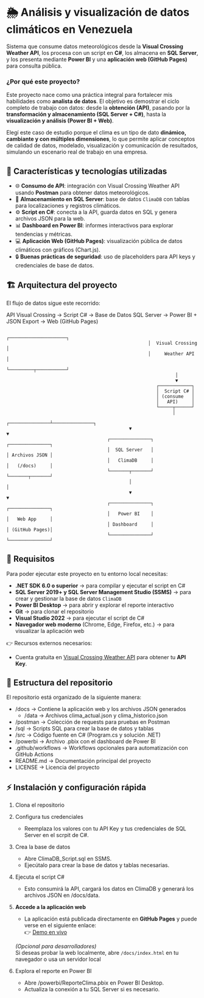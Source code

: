 # 🌦️ Análisis y visualización de datos climáticos en Venezuela

Sistema que consume datos meteorológicos desde la **Visual Crossing Weather API**, los procesa con un script en **C#**, los almacena en **SQL Server**, y los presenta mediante **Power BI** y una **aplicación web (GitHub Pages)** para consulta pública.

### ¿Por qué este proyecto?
Este proyecto nace como una práctica integral para fortalecer mis habilidades como **analista de datos**.  El objetivo es demostrar el ciclo completo de trabajo con datos: desde la **obtención (API)**, pasando por la **transformación y almacenamiento (SQL Server + C#)**, hasta la **visualización y análisis (Power BI + Web)**.  

Elegí este caso de estudio porque el clima es un tipo de dato **dinámico, cambiante y con múltiples dimensiones**, lo que permite aplicar conceptos de calidad de datos, modelado, visualización y comunicación de resultados, simulando un escenario real de trabajo en una empresa.

## 🚀 Características y tecnologías utilizadas

- 🌐 **Consumo de API**: integración con Visual Crossing Weather API usando **Postman** para obtener datos meteorológicos.  
- 💾 **Almacenamiento en SQL Server**: base de datos `ClimaDB` con tablas para localizaciones y registros climáticos.  
- ⚙️ **Script en C#**: conecta a la API, guarda datos en SQL y genera archivos JSON para la web.  
- 📊 **Dashboard en Power BI**: informes interactivos para explorar tendencias y métricas.  
- 💻 **Aplicación Web (GitHub Pages)**: visualización pública de datos climáticos con gráficos (Chart.js).  
- 🔒 **Buenas prácticas de seguridad**: uso de placeholders para API keys y credenciales de base de datos.  

## 🏗️ Arquitectura del proyecto

El flujo de datos sigue este recorrido:

API Visual Crossing → Script C# → Base de Datos SQL Server → Power BI + JSON Export → Web (GitHub Pages)

```text
                                                    ┌─────────────────────┐
                                                    │  Visual Crossing    │
                                                    │     Weather API     │
                                                    └─────────┬───────────┘
                                                              │
                                                              ▼
                                                       ┌────────────┐
                                                       │  Script C# │
                                                       │ (consume   │
                                                       │   API)     │
                                                       └─────┬──────┘
                                                             │
                                             ┌───────────────┴───────────────┐
                                             ▼                               ▼
                                     ┌───────────────┐                ┌───────────────┐
                                     │  SQL Server   │                │ Archivos JSON │
                                     │   ClimaDB     │                │   (/docs)     │
                                     └───────┬───────┘                └───────┬───────┘
                                             │                               │
                                             ▼                               ▼
                                     ┌───────────────┐                ┌───────────────┐
                                     │   Power BI    │                │   Web App     │
                                     │ Dashboard     │                │ (GitHub Pages)│
                                     └───────────────┘                └───────────────┘

```
## 🔧 Requisitos

Para poder ejecutar este proyecto en tu entorno local necesitas:

- **.NET SDK 6.0 o superior** → para compilar y ejecutar el script en C#  
- **SQL Server 2019+ y SQL Server Management Studio (SSMS)** → para crear y gestionar la base de datos `ClimaDB`  
- **Power BI Desktop** → para abrir y explorar el reporte interactivo  
- **Git** → para clonar el repositorio
- **Visual Studio 2022** → para ejecutar el script de C#
- **Navegador web moderno** (Chrome, Edge, Firefox, etc.) → para visualizar la aplicación web  

👉 Recursos externos necesarios:
- Cuenta gratuita en [Visual Crossing Weather API](https://www.visualcrossing.com/weather-api) para obtener tu **API Key**.

## 📂 Estructura del repositorio

El repositorio está organizado de la siguiente manera:

- /docs → Contiene la aplicación web y los archivos JSON generados
   - /data → Archivos clima_actual.json y clima_historico.json
- /postman → Colección de requests para pruebas en Postman
- /sql → Scripts SQL para crear la base de datos y tablas
- /src → Código fuente en C# (Program.cs y solución .NET)
- /powerbi → Archivo .pbix con el dashboard de Power BI
- .github/workflows → Workflows opcionales para automatización con GitHub Actions
- README.md → Documentación principal del proyecto
- LICENSE → Licencia del proyecto

## ⚡ Instalación y configuración rápida

1. Clona el repositorio
2. Configura tus credenciales
   - Reemplaza los valores con tu API Key y tus credenciales de SQL Server en el scrpit de C#.
3. Crea la base de datos
   - Abre ClimaDB_Script.sql en SSMS.
   - Ejecútalo para crear la base de datos y tablas necesarias.
4. Ejecuta el script C#
   - Esto consumirá la API, cargará los datos en ClimaDB y generará los archivos JSON en /docs/data.
5. **Accede a la aplicación web**
   - La aplicación está publicada directamente en **GitHub Pages** y puede verse en el siguiente enlace:  
     👉 [Demo en vivo](https://JeisiRosales.github.io/Proyecto-de-Clima-con-API/)  

   *(Opcional para desarrolladores)*  
   Si deseas probar la web localmente, abre `/docs/index.html` en tu navegador o usa un servidor local
6. Explora el reporte en Power BI
   - Abre /powerbi/ReporteClima.pbix en Power BI Desktop.
   - Actualiza la conexión a tu SQL Server si es necesario.
